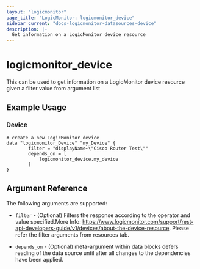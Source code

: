 ```yaml
---
layout: "logicmonitor"
page_title: "LogicMonitor: logicmonitor_device"
sidebar_current: "docs-logicmonitor-datasources-device"
description: |-
  Get information on a LogicMonitor device resource
---
```


# logicmonitor_device

This can be used to get information on a LogicMonitor device resource given a filter value from argument list

## Example Usage    
### Device
```hcl
# create a new LogicMonitor device
data "logicmonitor_Device" "my_Device" {
        filter = "displayName~\"Cisco Router Test\""
        depends_on = [
            logicmonitor_device.my_device
        ]
}
```

## Argument Reference

The following arguments are supported:
* `filter` - (Optional) Filters the response according to the operator and value specified.More Info: https://www.logicmonitor.com/support/rest-api-developers-guide/v1/devices/about-the-device-resource. Please refer the filter arguments from resources tab.

* `depends_on` - (Optional) meta-argument within data blocks defers reading of the data source until after all changes to the dependencies have been applied.


